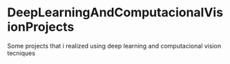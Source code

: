 # DeepLearningAndComputacionalVisionProjects
Some projects that i realized using deep learning and computacional vision tecniques
